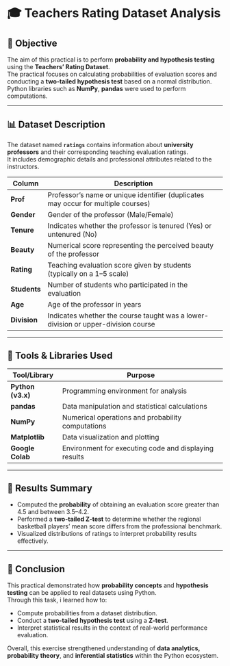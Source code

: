 # 🎓 Teachers Rating Dataset Analysis

## 🧭 Objective
The aim of this practical is to perform **probability and hypothesis testing** using the **Teachers’ Rating Dataset**.  
The practical focuses on calculating probabilities of evaluation scores and conducting a **two-tailed hypothesis test** based on a normal distribution.  
Python libraries such as **NumPy**, **pandas** were used to perform computations.

---

## 📊 Dataset Description

The dataset named **`ratings`** contains information about **university professors** and their corresponding teaching evaluation ratings.  
It includes demographic details and professional attributes related to the instructors.

| Column | Description |
|---------|--------------|
| **Prof** | Professor’s name or unique identifier (duplicates may occur for multiple courses) |
| **Gender** | Gender of the professor (Male/Female) |
| **Tenure** | Indicates whether the professor is tenured (Yes) or untenured (No) |
| **Beauty** | Numerical score representing the perceived beauty of the professor |
| **Rating** | Teaching evaluation score given by students (typically on a 1–5 scale) |
| **Students** | Number of students who participated in the evaluation |
| **Age** | Age of the professor in years |
| **Division** | Indicates whether the course taught was a lower-division or upper-division course |

---

## 🧰 Tools & Libraries Used

| Tool/Library | Purpose |
|---------------|----------|
| **Python (v3.x)** | Programming environment for analysis |
| **pandas** | Data manipulation and statistical calculations |
| **NumPy** | Numerical operations and probability computations |
| **Matplotlib** | Data visualization and plotting |
| **Google Colab** | Environment for executing code and displaying results |

---

## 🧾 Results Summary

- Computed the **probability** of obtaining an evaluation score greater than 4.5 and between 3.5–4.2.  
- Performed a **two-tailed Z-test** to determine whether the regional basketball players’ mean score differs from the professional benchmark.  
- Visualized distributions of ratings to interpret probability results effectively.

---

## 🏁 Conclusion

This practical demonstrated how **probability concepts** and **hypothesis testing** can be applied to real datasets using Python.  
Through this task, i learned how to:
- Compute probabilities from a dataset distribution.  
- Conduct a **two-tailed hypothesis test** using a **Z-test**.  
- Interpret statistical results in the context of real-world performance evaluation.  

Overall, this exercise strengthened understanding of **data analytics, probability theory**, and **inferential statistics** within the Python ecosystem.
